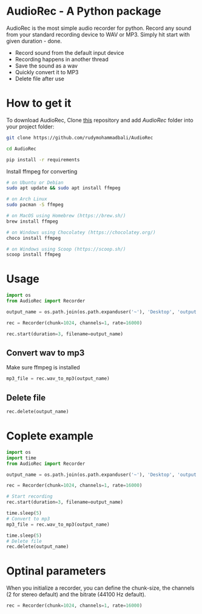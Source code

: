 # AudioRec - A Python package

AudioRec is the most simple audio recorder for python. Record any sound from your standard recording device to WAV or MP3. Simply hit start with given duration - done.

- Record sound from the default input device
- Recording happens in another thread
- Save the sound as a wav
- Quickly convert it to MP3
- Delete file after use

# How to get it
To download AudioRec, Clone [this](https://github.com/rudymohammadbali/AudioRec) repository and add *AudioRec* folder into your project folder:
```sh
git clone https://github.com/rudymohammadbali/AudioRec
```
```sh
cd AudioRec
```
```sh
pip install -r requirements
```

Install ffmpeg for converting
```sh
# on Ubuntu or Debian
sudo apt update && sudo apt install ffmpeg

# on Arch Linux
sudo pacman -S ffmpeg

# on MacOS using Homebrew (https://brew.sh/)
brew install ffmpeg

# on Windows using Chocolatey (https://chocolatey.org/)
choco install ffmpeg

# on Windows using Scoop (https://scoop.sh/)
scoop install ffmpeg
```

# Usage

```python
import os
from AudioRec import Recorder

output_name = os.path.join(os.path.expanduser('~'), 'Desktop', 'output.wav')

rec = Recorder(chunk=1024, channels=1, rate=16000)

rec.start(duration=3, filename=output_name)
```
## Convert wav to mp3

Make sure ffmpeg is installed

```python
mp3_file = rec.wav_to_mp3(output_name)
```

## Delete file
```python
rec.delete(output_name)
```

# Coplete example
```python
import os
import time
from AudioRec import Recorder

output_name = os.path.join(os.path.expanduser('~'), 'Desktop', 'output.wav')

rec = Recorder(chunk=1024, channels=1, rate=16000)

# Start recording
rec.start(duration=3, filename=output_name)

time.sleep(5)
# Convert to mp3
mp3_file = rec.wav_to_mp3(output_name)

time.sleep(5)
# Delete file
rec.delete(output_name)
```

# Optinal parameters
When you initialize a recorder, you can define the chunk-size, the channels (2 for stereo default) and the bitrate (44100 Hz default).

```python
rec = Recorder(chunk=1024, channels=1, rate=16000)
```